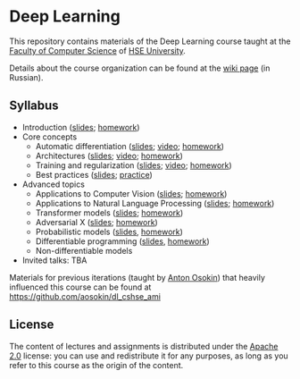 # Deep Learning

This repository contains materials of the Deep Learning course taught at
the [Faculty of Computer Science](https://cs.hse.ru/en/) of [HSE University](https://www.hse.ru/en/).

Details about the course organization can be found at
the [wiki page](http://wiki.cs.hse.ru/%D0%93%D0%BB%D1%83%D0%B1%D0%B8%D0%BD%D0%BD%D0%BE%D0%B5_%D0%BE%D0%B1%D1%83%D1%87%D0%B5%D0%BD%D0%B8%D0%B5_2022) (in Russian).

## Syllabus

* Introduction ([slides](./week01_intro/slides.pdf); [homework](./week01_intro/homework.ipynb))
* Core concepts
    - Automatic differentiation ([slides](https://github.com/aosokin/dl_cshse_ami/blob/master/2020-fall/lectures/DL20-fall-lecture2-backprop.pdf); [video](https://youtu.be/cKMaEpf4MeU); [homework](./week02_backpropagation/homework.ipynb))
    - Architectures ([slides](https://github.com/aosokin/dl_cshse_ami/blob/master/2020-fall/lectures/DL20-fall-lecture3-models.pdf); [video](https://youtu.be/Uim4xLhXjRE); [homework](./week03_architectures/homework.ipynb))
    - Training and regularization ([slides](https://github.com/aosokin/dl_cshse_ami/blob/master/2020-fall/lectures/DL20-fall-lecture4-training.pdf); [video](https://youtu.be/kE3AicLd5KE); [homework](./week04_training/homework.ipynb))
    - Best practices ([slides](./week05_best_practices/slides.pdf); [practice](https://github.com/aosokin/dl_cshse_ami/blob/master/2021-fall/homeworks_small/looking_for_bugs/looking_for_bugs.ipynb))
* Advanced topics
    - Applications to Computer Vision ([slides](./week06_vision/slides.pdf); [homework](./week06_vision/homework.ipynb))
    - Applications to Natural Language Processing ([slides](./week07_nlp/slides.pdf); [homework](./week07_nlp/homework.ipynb))
    - Transformer models ([slides](./week08_transformers/slides.pdf); [homework](./week08_transformers/homework.ipynb))
    - Adversarial X ([slides](./week09_adversarial/slides.pdf); [homework](./week09_adversarial/homework.ipynb))
    - Probabilistic models ([slides](./week10_probmodels/slides.pdf), [homework](./week10_probmodels/homework.ipynb))
    - Differentiable programming ([slides](./week11_diffprogramming/slides.pdf), [homework](./week11_diffprogramming/homework.ipynb))
    - Non-differentiable models
* Invited talks: TBA

Materials for previous iterations (taught by [Anton Osokin](https://aosokin.github.io/)) that heavily influenced this course can be found at https://github.com/aosokin/dl_cshse_ami

## License

The content of lectures and assignments is distributed under the [Apache 2.0](./LICENSE) license: you can use and redistribute it
for any purposes, as long as you refer to this course as the origin of the content.